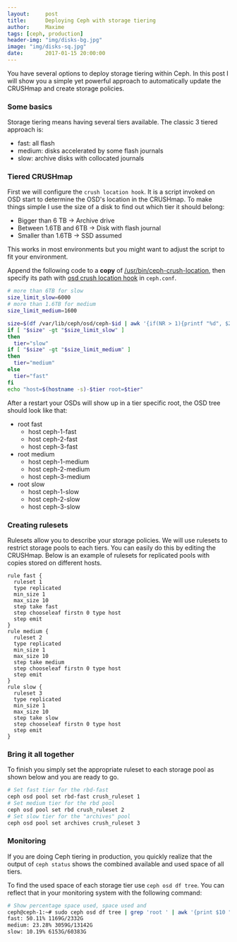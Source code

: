 ```yaml
---
layout:     post
title:      Deploying Ceph with storage tiering
author:     Maxime
tags: [ceph, production]
header-img: "img/disks-bg.jpg"
image: "img/disks-sq.jpg"
date:       2017-01-15 20:00:00
---
```


<!-- A simple and powerful approach to-->
You have several options to deploy storage tiering within Ceph. In this post I will show you a simple yet powerful approach to automatically update the CRUSHmap and create storage policies.

### Some basics

Storage tiering means having several tiers available. The classic 3 tiered approach is:
- fast: all flash
- medium: disks accelerated by some flash journals
- slow: archive disks with collocated journals

### Tiered CRUSHmap

First we will configure the `crush location hook`. It is a script invoked on OSD start to determine the OSD's location in the CRUSHmap.
To make things simple I use the size of a disk to find out which tier it should belong:
- Bigger than 6 TB &rarr; Archive drive
- Between 1.6TB and 6TB &rarr; Disk with flash journal
- Smaller than 1.6TB &rarr; SSD assumed

This works in most environments but you might want to adjust the script to fit your environment.

Append the following code to a **copy** of [/usr/bin/ceph-crush-location](https://github.com/ceph/ceph/blob/master/src/ceph-crush-location.in), then specify its path with [osd crush location hook](http://docs.ceph.com/docs/master/rados/operations/crush-map/#custom-location-hooks) in `ceph.conf`.
```bash
# more than 6TB for slow
size_limit_slow=6000
# more than 1.6TB for medium
size_limit_medium=1600

size=$(df /var/lib/ceph/osd/ceph-$id | awk '{if(NR > 1){printf "%d", $2/1024/1024}}')
if [ "$size" -gt "$size_limit_slow" ]
then
  tier="slow"
if [ "$size" -gt "$size_limit_medium" ]
then
  tier="medium"
else
  tier="fast"
fi
echo "host=$(hostname -s)-$tier root=$tier"
```
After a restart your OSDs will show up in a tier specific root, the OSD tree should look like that:

- root fast
  - host ceph-1-fast
  - host ceph-2-fast
  - host ceph-3-fast
- root medium
  - host ceph-1-medium
  - host ceph-2-medium
  - host ceph-3-medium
- root slow
  - host ceph-1-slow
  - host ceph-2-slow
  - host ceph-3-slow

### Creating rulesets

Rulesets allow you to describe your storage policies. We will use rulesets to restrict storage pools to each tiers. You can easily do this by editing the CRUSHmap. Below is an example of rulesets for replicated pools with copies stored on different hosts.

```
rule fast {
  ruleset 1
  type replicated
  min_size 1
  max_size 10
  step take fast
  step chooseleaf firstn 0 type host
  step emit
}
rule medium {
  ruleset 2
  type replicated
  min_size 1
  max_size 10
  step take medium
  step chooseleaf firstn 0 type host
  step emit
}
rule slow {
  ruleset 3
  type replicated
  min_size 1
  max_size 10
  step take slow
  step chooseleaf firstn 0 type host
  step emit
}
```

### Bring it all together

To finish you simply set the appropriate ruleset to each storage pool as shown below and you are ready to go.

```bash
# Set fast tier for the rbd-fast
ceph osd pool set rbd-fast crush_ruleset 1
# Set medium tier for the rbd pool
ceph osd pool set rbd crush_ruleset 2
# Set slow tier for the "archives" pool
ceph osd pool set archives crush_ruleset 3
```

### Monitoring
If you are doing Ceph tiering in production, you quickly realize that the output of `ceph status` shows the combined available and used space of all tiers.

To find the used space of each storage tier use `ceph osd df tree`. You can reflect that in your monitoring system with the following command:
```bash
# Show percentage space used, space used and
ceph@ceph-1:~# sudo ceph osd df tree | grep 'root ' | awk '{print $10 ":", $7 "%" " " $5 "/" $4}'
fast: 50.11% 1169G/2332G
medium: 23.28% 3059G/13142G
slow: 10.19% 6153G/60383G
```
